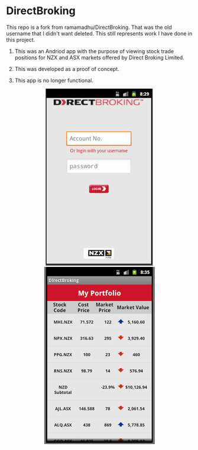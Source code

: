 DirectBroking
=============
This repo is a fork from ramamadhu/DirectBroking.  That was the old username that I didn't want deleted.  This still represents work I have done in this project.

1. This was an Andriod app with the purpose of viewing stock trade positions for NZX and ASX markets offered by Direct Broking Limited.

2. This was developed as a proof of concept.

3. This app is no longer functional.

<p align="center">
  <img src="https://github.com/mrajagopal/DirectBroking/blob/master/directbroking-login-screen.png">
  <img src="https://github.com/mrajagopal/DirectBroking/blob/master/directbroking-myportfolio.png">
</p>

